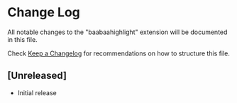 # Change Log

All notable changes to the "baabaahighlight" extension will be documented in this file.

Check [Keep a Changelog](http://keepachangelog.com/) for recommendations on how to structure this file.

## [Unreleased]

- Initial release